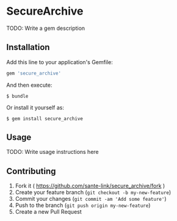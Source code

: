 # SecureArchive

TODO: Write a gem description

## Installation

Add this line to your application's Gemfile:

```ruby
gem 'secure_archive'
```

And then execute:

    $ bundle

Or install it yourself as:

    $ gem install secure_archive

## Usage

TODO: Write usage instructions here

## Contributing

1. Fork it ( https://github.com/sante-link/secure_archive/fork )
2. Create your feature branch (`git checkout -b my-new-feature`)
3. Commit your changes (`git commit -am 'Add some feature'`)
4. Push to the branch (`git push origin my-new-feature`)
5. Create a new Pull Request
